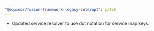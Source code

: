 ```yaml
---
"@equinor/fusion-framework-legacy-interopt": patch
---
```


- Updated service resolver to use dot notation for service map keys.
